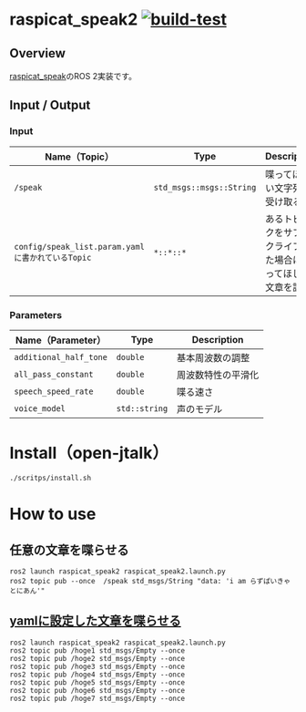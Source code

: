 # raspicat_speak2 [![build-test](https://github.com/CIT-Autonomous-Robot-Lab/raspicat_speak2/actions/workflows/build-test.yaml/badge.svg)](https://github.com/CIT-Autonomous-Robot-Lab/raspicat_speak2/actions/workflows/build-test.yaml)

## Overview
[raspicat_speak](https://github.com/CIT-Autonomous-Robot-Lab/raspicat_speak)のROS 2実装です。

## Input / Output

### Input

| **Name（Topic）** | **Type**                                          | **Description**                             | 
| ------------- | --------------------------------------------- | --------------------------------------- | 
| `/speak`          | `std_msgs::msgs::String`                  | 喋ってほしい文字列を受け取る         | 
| `config/speak_list.param.yamlに書かれているTopic`          | `*::*::*`                  | あるトピックをサブスクライブした場合に喋ってほしい文章を設定         | 

### Parameters

| **Name（Parameter）**   | **Type**        | **Description**            | 
| ------------------- | ----------- | ---------------------- | 
| `additional_half_tone`           | `double` |      基本周波数の調整      | 
| `all_pass_constant`          | `double` |    周波数特性の平滑化    | 
| `speech_speed_rate`         | `double` | 喋る速さ         | 
| `voice_model`       | `std::string`         | 声のモデル   |

# Install（open-jtalk）
```
./scritps/install.sh
```

# How to use

## 任意の文章を喋らせる

```
ros2 launch raspicat_speak2 raspicat_speak2.launch.py
ros2 topic pub --once  /speak std_msgs/String "data: 'i am らずぱいきゃとにあん'"
```

## [yamlに設定した文章を喋らせる](config/speak_list.param.yaml)

```
ros2 launch raspicat_speak2 raspicat_speak2.launch.py
ros2 topic pub /hoge1 std_msgs/Empty --once
ros2 topic pub /hoge2 std_msgs/Empty --once
ros2 topic pub /hoge3 std_msgs/Empty --once
ros2 topic pub /hoge4 std_msgs/Empty --once
ros2 topic pub /hoge5 std_msgs/Empty --once
ros2 topic pub /hoge6 std_msgs/Empty --once
ros2 topic pub /hoge7 std_msgs/Empty --once
```